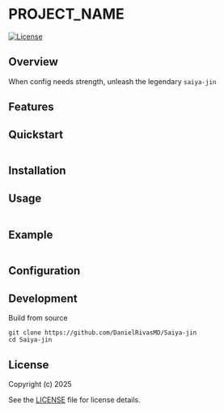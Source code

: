 # PROJECT_NAME

[![License](https://img.shields.io/badge/license-GPLv3-blue.svg)](LICENSE)

## Overview
When config needs strength, unleash the legendary `saiya-jin`


## Features

## Quickstart
```
```

## Installation

## Usage

```
```

## Example
```
```

## Configuration

## Development

Build from source
```
git clone https://github.com/DanielRivasMD/Saiya-jin
cd Saiya-jin
```

## License
Copyright (c) 2025

See the [LICENSE](LICENSE) file for license details.

